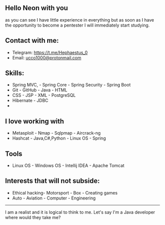 ## Hello Neon with you
as you can see 
I have little experience in everything but
as soon as I have the opportunity to become
a pentester I will immediately start studying.

## Contact with me:
- Telegram: https://t.me/Hephaestus_0
- Email: ucco1000@protonmail.com

## Skills:
- Spring MVC,  - Spring Core     - Spring Security - Spring Boot
- Git         - GitHub          - Java            - HTML
- CSS         - JSP             - XML             - PostgreSQL
- Hibernate   - JDBC
- 
## I love working with
- Metasploit  - Nmap            - Sqlpmap         - Aircrack-ng
- Hashcat     - Java,C#,Python  - Linux OS        - Spring

## Tools
- Linux OS    - Windows OS      - Intellij IDEA   - Apache Tomcat

## Interests that will not subside:
- Ethical hacking- Motorsport   - Box             - Creating games
- Auto        - Aviation        - Computer        - Engineering
___
I am a realist and it is logical to think to me.
Let's say I'm a Java developer where would they take me?

